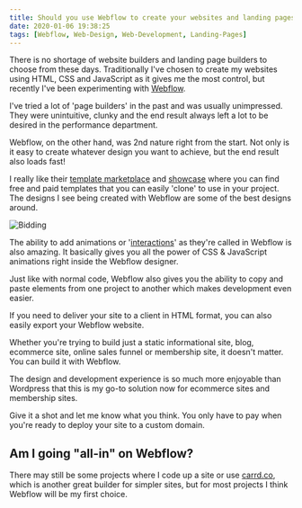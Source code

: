```yaml
---
title: Should you use Webflow to create your websites and landing pages?
date: 2020-01-06 19:38:25
tags: [Webflow, Web-Design, Web-Development, Landing-Pages]
---
```


There is no shortage of website builders and landing page builders to choose from these days. Traditionally I've chosen to create my websites using HTML, CSS and JavaScript as it gives me the most control, but recently I've been experimenting with [Webflow](https://webflow.com).

I've tried a lot of 'page builders' in the past and was usually unimpressed. They were unintuitive, clunky and the end result always left a lot to be desired in the performance department. 

Webflow, on the other hand, was 2nd nature right from the start. Not only is it easy to create whatever design you want to achieve, but the end result also loads fast! 

I really like their [template marketplace](https://webflow.com/templates) and [showcase](https://webflow.com/discover/popular#recent) where you can find free and paid templates that you can easily 'clone' to use in your project. The designs I see being created with Webflow are some of the best designs around.

![Bidding](/content/webflowshowcase.jpg)

The ability to add animations or '[interactions](https://webflow.com/interactions-animations)' as they're called in Webflow is also amazing. It basically gives you all the power of CSS & JavaScript animations right inside the Webflow designer.

Just like with normal code, Webflow also gives you the ability to copy and paste elements from one project to another which makes development even easier.

If you need to deliver your site to a client in HTML format, you can also easily export your Webflow website.

Whether you're trying to build just a static informational site, blog, ecommerce site, online sales funnel or membership site, it doesn't matter. You can build it with Webflow. 

The design and development experience is so much more enjoyable than Wordpress that this is my go-to solution now for ecommerce sites and membership sites.

Give it a shot and let me know what you think. You only have to pay when you're ready to deploy your site to a custom domain.

## Am I going "all-in" on Webflow?

There may still be some projects where I code up a site or use [carrd.co](https://carrd.co), which is another great builder for simpler sites, but for most projects I think Webflow will be my first choice.  